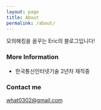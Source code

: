 ```yaml
---
layout: page
title: About
permalink: /about/
---
```


모의해킹을 꿈꾸는 Eric의 블로그입니다!


### More Information

- 한국통신인터넷기술 2년차 재직중

### Contact me

[what0302@gmail.com](mailto:what0302@gmail.com)
